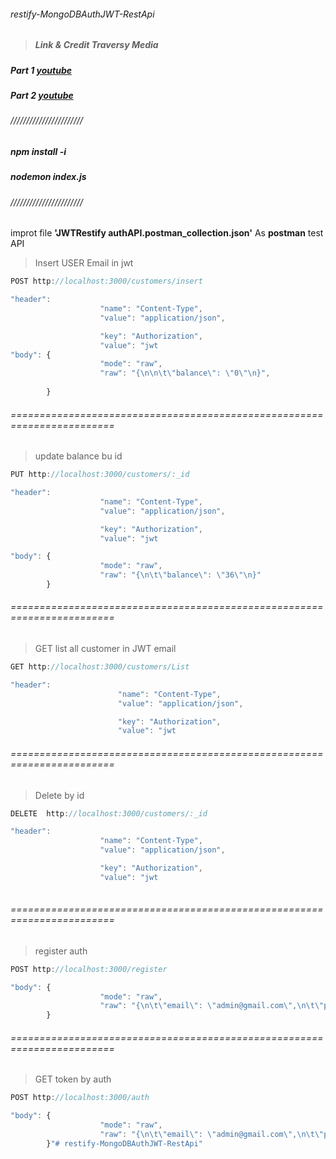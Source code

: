 ###### restify-MongoDBAuthJWT-RestApi 

 > ##### Link & Credit  **Traversy Media**
##### Part 1 [youtube](https://www.youtube.com/watch?v=bqn-sx0v-l0)
##### Part 2 [youtube](https://www.youtube.com/watch?v=oyYOobBuczM)

###### ///////////////////////
##### _npm install -i_
##### _nodemon index.js_
###### ///////////////////////

improt file  **'JWTRestify authAPI.postman_collection.json'** As **postman** test API

> Insert USER Email in jwt
```javascript
POST http://localhost:3000/customers/insert

"header": 
					"name": "Content-Type",
					"value": "application/json",

					"key": "Authorization",
					"value": "jwt 
"body": {
					"mode": "raw",
					"raw": "{\n\n\t\"balance\": \"0\"\n}",
		
        }
 ```
###### ========================================================================

> update balance bu id
```javascript
PUT http://localhost:3000/customers/:_id

"header": 
					"name": "Content-Type",
					"value": "application/json",

					"key": "Authorization",
					"value": "jwt 

"body": {
					"mode": "raw",
					"raw": "{\n\t\"balance\": \"36\"\n}"
		}
```
###### ========================================================================

> GET list all customer in JWT email
```javascript
GET http://localhost:3000/customers/List

"header": 
						"name": "Content-Type",
						"value": "application/json",

						"key": "Authorization",
						"value": "jwt 
```
###### ========================================================================

> Delete by id
```javascript
DELETE  http://localhost:3000/customers/:_id

"header": 
					"name": "Content-Type",
					"value": "application/json",

					"key": "Authorization",
					"value": "jwt 
                
```
###### ========================================================================
> register auth

```javascript
POST http://localhost:3000/register

"body": {
					"mode": "raw",
					"raw": "{\n\t\"email\": \"admin@gmail.com\",\n\t\"password\": \"0123456\"\n}"
		}
```
###### ========================================================================
> GET token by auth
```javascript
POST http://localhost:3000/auth

"body": {
					"mode": "raw",
					"raw": "{\n\t\"email\": \"admin@gmail.com\",\n\t\"password\": \"0123456\"\n}"
		}"# restify-MongoDBAuthJWT-RestApi" 
 ```
